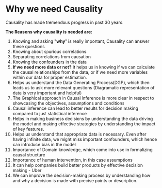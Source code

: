 # Why we need Causality

Causality has made tremendous progress in past 30 years. 

**The Reasons why causality is needed are:**

1. Knowing and asking "**why**" is really important, Causality can answer these questions
2. Knowing about spurious correlations
3. Separating correlations from causation
4. Knowing the confounders in the data
5. **If we need more data or not?** It helps us in knowing if we can calculate the causal relationships from the data, or if we need more variables within our data for proper estimation.
6. Helps us understand the Data Generating Process\(DGP\), which then leads us to ask more relevant questions \(Diagramatic representation of data is very important and helpful\)
7. The Graphical approach in Causal Inference is more clear in respect to showcasing the objectives, assumptions and conditions
8. Causal inference can lead to better results for decision making compared to just statistical inference
9. Helps in making business decisions by understanding the data driving the model and making effective strategies by understanding the impact of key features.
10. Helps us understand that appropriate data is necessary. Even after having infinite data, we might miss important confounders, which hence can introduce bias in the model
11. Importance of Domain knowledge, which come into use in formalizing causal structure
12. Importance of human intervention, in this case assumptions
13. It can help companies build better products by effective decision making - Uber
14. We can improve the decision-making process by understanding how and why a decision is made with precise points or description.

